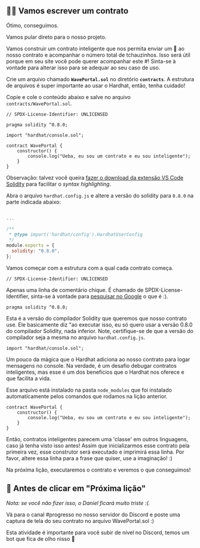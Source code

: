 👩‍💻 Vamos escrever um contrato
----------------------------

Ótimo, conseguimos.

Vamos pular direto para o nosso projeto.

Vamos construir um contrato inteligente que nos permita enviar um 👋 ao nosso contrato e acompanhar o número total de tchauzinhos. Isso será útil porque em seu site você pode querer acompanhar este #! Sinta-se à vontade para alterar isso para se adequar ao seu caso de uso.

Crie um arquivo chamado **`WavePortal.sol`** no diretório **`contracts`**. A estrutura de arquivos é super importante ao usar o Hardhat, então, tenha cuidado!

Copie e cole o conteúdo abaixo e salve no arquivo `contracts/WavePortal.sol`.

```solidity
// SPDX-License-Identifier: UNLICENSED

pragma solidity ^0.8.0;

import "hardhat/console.sol";

contract WavePortal {
    constructor() {
        console.log("Ueba, eu sou um contrato e eu sou inteligente");
    }
}
```

Observação: talvez você queira [fazer o download da extensão VS Code Solidity]((https://marketplace.visualstudio.com/items?itemName=JuanBlanco.solidity)) para facilitar o _syntax highlighting_.


Abra o arquivo `hardhat.config.js` e altere a versão do solidity para `0.8.0` na parte indicada abaixo:

```javascript

...

/**
 * @type import('hardhat/config').HardhatUserConfig
 */
module.exports = {
  solidity: "0.8.0",
};
```

Vamos começar com a estrutura com a qual cada contrato começa.

```solidity
// SPDX-License-Identifier: UNLICENSED
```

Apenas uma linha de comentário chique. É chamado de SPDX-License-Identifier, sinta-se à vontade para [pesquisar no Google](https://www.google.com.br/search?q=SPDX-License-Identifier+solidity) o que é :).

```solidity
pragma solidity ^0.8.0;
```

Esta é a versão do compilador Solidity que queremos que nosso contrato use. Ele basicamente diz "ao executar isso, eu só quero usar a versão 0.8.0 do compilador Solidity, nada inferior. Note, certifique-se de que a versão do compilador seja a mesma no arquivo `hardhat.config.js`.

```solidity
import "hardhat/console.sol";
```

Um pouco da mágica que o Hardhat adiciona ao nosso contrato para logar mensagens no console. Na verdade, é um desafio debugar contratos inteligentes, mas esse é um dos benefícios que o Hardhat nos oferece e que facilita a vida.

Esse arquivo está instalado na pasta `node_modules` que foi instalado automaticamente pelos comandos que rodamos na lição anterior.

```solidity
contract WavePortal {
    constructor() {
        console.log("Ueba, eu sou um contrato e eu sou inteligente");
    }
}
```

Então, contratos inteligentes parecem uma 'classe' em outros linguagens, caso já tenha visto isso antes! Assim que inicializarmos esse contrato pela primeira vez, esse construtor será executado e imprimirá essa linha. Por favor, altere essa linha para a frase que quiser, use a imaginação! :)

Na próxima lição, executaremos o contrato e veremos o que conseguimos!

🚨 Antes de clicar em "Próxima lição"
--------------------------------------------

*Nota: se você não fizer isso, o Daniel ficará muito triste :(.*

Vá para o canal #progresso no nosso servidor do Discord e poste uma captura de tela do seu contrato no arquivo WavePortal.sol :)

Esta atividade é importante para você subir de nível no Discord, temos um bot que fica de olho nisso 👀
